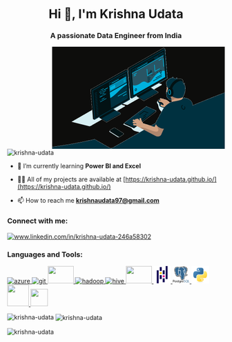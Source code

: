 <h1 align="center">Hi 👋, I'm Krishna Udata</h1>
<h3 align="center">A passionate Data Engineer from India</h3>
<img align="right" alt="Coding" width="400" src="https://raw.githubusercontent.com/Potential17/Potential17/master/user%20(2).gif">

<p align="left"> <img src="https://komarev.com/ghpvc/?username=krishna-udata&label=Profile%20views&color=0e75b6&style=flat" alt="krishna-udata" /> </p>

- 🌱 I’m currently learning **Power BI and Excel**

- 👨‍💻 All of my projects are available at [https://krishna-udata.github.io/](https://krishna-udata.github.io/)

- 📫 How to reach me **krishnaudata97@gmail.com**

<h3 align="left">Connect with me:</h3>
<p align="left">
<a href="https://linkedin.com/in/www.linkedin.com/in/krishna-udata-246a58302" target="blank"><img align="center" src="https://raw.githubusercontent.com/rahuldkjain/github-profile-readme-generator/master/src/images/icons/Social/linked-in-alt.svg" alt="www.linkedin.com/in/krishna-udata-246a58302" height="30" width="40" /></a>
</p>

<h3 align="left">Languages and Tools:</h3>
<p align="left"> <a href="https://azure.microsoft.com/en-in/" target="_blank" rel="noreferrer"> <img src="https://www.vectorlogo.zone/logos/microsoft_azure/microsoft_azure-icon.svg" alt="azure" width="40" height="40"/> </a> <a href="https://git-scm.com/" target="_blank" rel="noreferrer"> <img src="https://www.vectorlogo.zone/logos/git-scm/git-scm-icon.svg" alt="git" width="40" height="40"/> </a> </a> <a href="https://spark.apache.org/" target="_blank" rel="noreferrer"> <img src="https://encrypted-tbn0.gstatic.com/images?q=tbn:ANd9GcQTEEWSmkWAScFmLpB_wjqTlvBPBdznYFmtTvHI-R2fYA&s" width="60" height="40"/> </a> <a href="https://hadoop.apache.org/" target="_blank" rel="noreferrer"> <img src="https://www.vectorlogo.zone/logos/apache_hadoop/apache_hadoop-icon.svg" alt="hadoop" width="40" height="40"/> </a> <a href="https://hive.apache.org/" target="_blank" rel="noreferrer"> <img src="https://www.vectorlogo.zone/logos/apache_hive/apache_hive-icon.svg" alt="hive" width="40" height="40"/> </a> </a> <a href="(https://www.databricks.com/)" target="_blank" rel="noreferrer"> <img src="https://i-spark.nl/wp-content/uploads/2024/03/Databricks_Logo-620x326-1.png" width="60" height="40"/> </a> <a href="https://pandas.pydata.org/" target="_blank" rel="noreferrer"> <img src="https://raw.githubusercontent.com/devicons/devicon/2ae2a900d2f041da66e950e4d48052658d850630/icons/pandas/pandas-original.svg" alt="pandas" width="40" height="40"/> </a> <a href="https://www.postgresql.org" target="_blank" rel="noreferrer"> <img src="https://raw.githubusercontent.com/devicons/devicon/master/icons/postgresql/postgresql-original-wordmark.svg" alt="postgresql" width="40" height="40"/> </a> <a href="https://www.python.org" target="_blank" rel="noreferrer"> <img src="https://raw.githubusercontent.com/devicons/devicon/master/icons/python/python-original.svg" alt="python" width="40" height="40"/> </a> </a> <a href="https://powerbi.microsoft.com/en-us/desktop/" target="_blank" rel="noreferrer"> <img src="https://images.datacamp.com/image/upload/v1714478776/re388xshtgihucfiiavf.png" width="50" height="50"/> </a> </a> <a href="https://www.microsoft.com/" target="_blank" rel="noreferrer"> <img src="https://upload.wikimedia.org/wikipedia/commons/7/73/Microsoft_Excel_2013-2019_logo.svg" width="40" height="40"/> </a> </p>

<p><img align="left" src="https://github-readme-stats.vercel.app/api/top-langs?username=krishna-udata&show_icons=true&locale=en&layout=compact" alt="krishna-udata" /></p>

<p>&nbsp;<img align="center" src="https://github-readme-stats.vercel.app/api?username=krishna-udata&show_icons=true&locale=en" alt="krishna-udata" /></p>

<p><img align="center" src="https://github-readme-streak-stats.herokuapp.com/?user=krishna-udata&" alt="krishna-udata" /></p>
